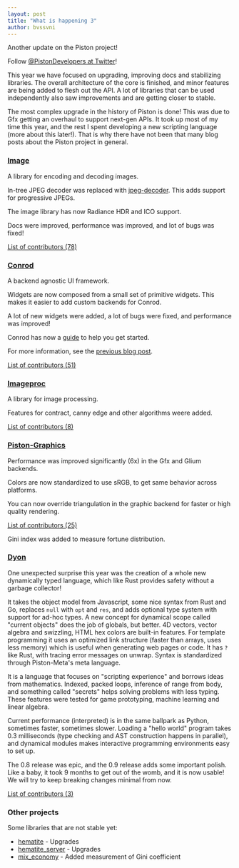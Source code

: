 ```yaml
---
layout: post
title: "What is happening 3"
author: bvssvni
---
```


Another update on the Piston project!

Follow [@PistonDevelopers at Twitter](https://twitter.com/PistonDeveloper)!

This year we have focused on upgrading, improving docs and stabilizing libraries.
The overall architecture of the core is finished, and minor features are being added to flesh out the API.
A lot of libraries that can be used independently also saw improvements and are getting closer to stable.

The most complex upgrade in the history of Piston is done!
This was due to Gfx getting an overhaul to support next-gen APIs.
It took up most of my time this year, and the rest I spent developing a new scripting language (more about this later!).
That is why there have not been that many blog posts about the Piston project in general.

### [Image](https://github.com/pistondevelopers/image)

A library for encoding and decoding images.

In-tree JPEG decoder was replaced with [jpeg-decoder](https://crates.io/crates/jpeg-decoder).
This adds support for progressive JPEGs.

The image library has now Radiance HDR and ICO support.

Docs were improved, performance was improved, and lot of bugs was fixed!

[List of contributors (78)](https://github.com/PistonDevelopers/image/graphs/contributors)

### [Conrod](https://github.com/pistondevelopers/conrod)

A backend agnostic UI framework.

Widgets are now composed from a small set of primitive widgets.
This makes it easier to add custom backends for Conrod.

A lot of new widgets were added, a lot of bugs were fixed, and performance was improved!

Conrod has now a [guide](http://docs.piston.rs/conrod/conrod/guide/index.html) to help you get started.

For more information, see the [previous blog post](http://blog.piston.rs/2016/09/13/this-year-in-conrod/).

[List of contributors (51)](https://github.com/PistonDevelopers/conrod/graphs/contributors)

### [Imageproc](https://github.com/PistonDevelopers/imageproc)

A library for image processing.

Features for contract, canny edge and other algorithms weere added.

[List of contributors (8)](https://github.com/PistonDevelopers/imageproc/graphs/contributors)

### [Piston-Graphics](https://github.com/PistonDevelopers/graphics)

Performance was improved significantly (6x) in the Gfx and Glium backends.

Colors are now standardized to use sRGB, to get same behavior across platforms.

You can now override triangulation in the graphic backend for faster or high quality rendering.

[List of contributors (25)](https://github.com/PistonDevelopers/graphics/graphs/contributors)

Gini index was added to measure fortune distribution.

### [Dyon](https://github.com/PistonDevelopers/dyon)

One unexpected surprise this year was the creation of a whole new dynamically typed language,
which like Rust provides safety without a garbage collector!

It takes the object model from Javascript, some nice syntax from Rust and Go,
replaces `null` with `opt` and `res`, and adds optional type system with support for ad-hoc types.
A new concept for dynamical scope called "current objects" does the job of globals, but better.
4D vectors, vector algebra and swizzling, HTML hex colors are built-in features.
For template programming it uses an optimized link structure (faster than arrays, uses less memory)
which is useful when generating web pages or code.
It has `?` like Rust, with tracing error messages on unwrap.
Syntax is standardized through Piston-Meta's meta language.

It is a language that focuses on "scripting experience" and borrows ideas from mathematics.
Indexed, packed loops, inference of range from body,
and something called "secrets" helps solving problems with less typing.
These features were tested for game prototyping, machine learning and linear algebra.

Current performance (interpreted) is in the same ballpark as Python, sometimes faster, sometimes slower.
Loading a "hello world" program takes 0.3 milliseconds (type checking and AST construction happens in parallel),
and dynamical modules makes interactive programming environments easy to set up.

The 0.8 release was epic, and the 0.9 release adds some important polish.
Like a baby, it took 9 months to get out of the womb, and it is now usable!
We will try to keep breaking changes minimal from now.

[List of contributors (3)](https://github.com/PistonDevelopers/dyon/graphs/contributors)

### Other projects

Some libraries that are not stable yet:

- [hematite](https://github.com/pistondevelopers/hematite_server) - Upgrades
- [hematite_server](https://github.com/PistonDevelopers/hematite_server) - Upgrades
- [mix_economy](https://github.com/pistondevelopers/mix_economy) - Added measurement of Gini coefficient
